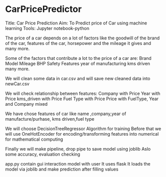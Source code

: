 # CarPricePredictor
Title: Car Price Prediction
Aim: To Predict price of Car using machine learning
Tools: Jupyter notebook-python

The price of a car depends on a lot of factors like the goodwill of the brand of the car, features of the car, 
horsepower and the mileage it gives and many more.

Some of the factors that contribute a lot to the price of a car are:
    Brand
    Model
    Mileage
    BHP
    Safety Features
    year of manufacturing kms driven
    many more.

We will clean some data in car.csv and will save new cleaned data into newCar.csv

We will check relationship between features:
    Company with Price
    Year with Price
    kms_driven with Price
    Fuel Type with Price
    Price with FuelType, Year and Company mixed
    
We have chose features of car like name ,company,year of manufacture/purhase, kms driven,fuel type

We will choose DecisionTreeRegressor Algorithm for training
Before that we will use OneHotEncoder for encoding/transforming features into numerical for mathematical computing

Finally we will make pipeline, drop pipe to save model using joblib
Aslo some accuracy, evaluation checking

app.py contain gui interaction model with user 
It uses flask
It loads the model via joblib and make prediction after filling values

